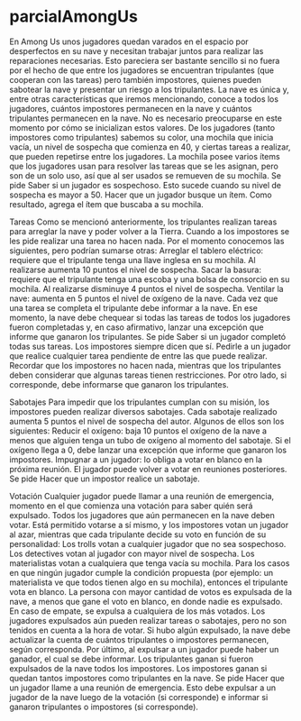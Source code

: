 # parcialAmongUs

En Among Us unos jugadores quedan varados en el espacio por desperfectos en su nave y necesitan trabajar juntos para realizar las reparaciones necesarias. Esto pareciera ser bastante sencillo si no fuera por el hecho de que entre los jugadores se encuentran tripulantes (que cooperan con las tareas) pero también impostores, quienes pueden sabotear la nave y presentar un riesgo a los tripulantes.
La nave es única y, entre otras características que iremos mencionando, conoce a todos los jugadores, cuántos impostores permanecen en la nave y cuántos tripulantes permanecen en la nave. No es necesario preocuparse en este momento por cómo se inicializan estos valores.
De los jugadores (tanto impostores como tripulantes) sabemos su color, una mochila que inicia vacía, un nivel de sospecha que comienza en 40, y ciertas tareas a realizar, que pueden repetirse entre los jugadores. La mochila posee varios ítems que los jugadores usan para resolver las tareas que se les asignan, pero son de un solo uso, así que al ser usados se remueven de su mochila.
Se pide
Saber si un jugador es sospechoso. Esto sucede cuando su nivel de sospecha es mayor a 50.
Hacer que un jugador busque un ítem. Como resultado, agrega el ítem que buscaba a su mochila.


Tareas
Como se mencionó anteriormente, los tripulantes realizan tareas para arreglar la nave y poder volver a la Tierra. Cuando a los impostores se les pide realizar una tarea no hacen nada. Por el momento conocemos las siguientes, pero podrían sumarse otras:
Arreglar el tablero eléctrico: requiere que el tripulante tenga una llave inglesa en su mochila. Al realizarse aumenta 10 puntos el nivel de sospecha.
Sacar la basura: requiere que el tripulante tenga una escoba y una bolsa de consorcio en su mochila. Al realizarse disminuye 4 puntos el nivel de sospecha.
Ventilar la nave: aumenta en 5 puntos el nivel de oxígeno de la nave.
Cada vez que una tarea se completa el tripulante debe informar a la nave. En ese momento, la nave debe chequear si todas las tareas de todos los jugadores fueron completadas y, en caso afirmativo, lanzar una excepción que informe que ganaron los tripulantes.
Se pide 
Saber si un jugador completó todas sus tareas. Los impostores siempre dicen que sí.
Pedirle a un jugador que realice cualquier tarea pendiente de entre las que puede realizar. Recordar que los impostores no hacen nada, mientras que los tripulantes deben considerar que algunas tareas tienen restricciones. Por otro lado, si corresponde, debe informarse que ganaron los tripulantes.

Sabotajes
Para impedir que los tripulantes cumplan con su misión, los impostores pueden realizar diversos sabotajes. Cada sabotaje realizado aumenta 5 puntos el nivel de sospecha del autor. Algunos de ellos son los siguientes:
Reducir el oxígeno: baja 10 puntos el oxígeno de la nave a menos que alguien tenga un tubo de oxígeno al momento del sabotaje. Si el oxígeno llega a 0, debe lanzar una excepción que informe que ganaron los impostores.
Impugnar a un jugador: lo obliga a votar en blanco en la próxima reunión. El jugador puede volver a votar en reuniones posteriores.
Se pide
Hacer que un impostor realice un sabotaje.

Votación
Cualquier jugador puede llamar a una reunión de emergencia, momento en el que comienza una votación para saber quién será expulsado. Todos los jugadores que aún permanecen en la nave deben votar. Está permitido votarse a sí mismo, y los impostores votan un jugador al azar, mientras que cada tripulante decide su voto en función de su personalidad:
Los trolls votan a cualquier jugador que no sea sospechoso.
Los detectives votan al jugador con mayor nivel de sospecha.
Los materialistas votan a cualquiera que tenga vacía su mochila.
Para los casos en que ningún jugador cumple la condición propuesta (por ejemplo: un materialista ve que todos tienen algo en su mochila), entonces el tripulante vota en blanco.
La persona con mayor cantidad de votos es expulsada de la nave, a menos que gane el voto en blanco, en donde nadie es expulsado. En caso de empate, se expulsa a cualquiera de los más votados.
Los jugadores expulsados aún pueden realizar tareas o sabotajes, pero no son tenidos en cuenta a la hora de votar. Si hubo algún expulsado, la nave debe actualizar la cuenta de cuántos tripulantes o impostores permanecen, según corresponda.
Por último, al expulsar a un jugador puede haber un ganador, el cual se debe informar. Los tripulantes ganan si fueron expulsados de la nave todos los impostores. Los impostores ganan si quedan tantos impostores como tripulantes en la nave.
Se pide
Hacer que un jugador llame a una reunión de emergencia. Esto debe expulsar a un jugador de la nave luego de la votación (si corresponde) e informar si ganaron tripulantes o impostores (si corresponde).
